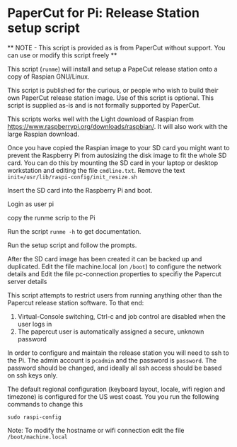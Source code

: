 # PaperCut for Pi: Release Station setup script

** NOTE - This script is provided as is from PaperCut without support. You can use or modify this script freely **

This script (`runme`) will install and setup a PapeCut release station onto a copy of Raspian GNU/Linux.

This script is published for the curious, or people who wish to build their own PaperCut release station image. Use of this script is optional. This script is supplied as-is and is not formally supported by PaperCut.

This scripts works well with the Light download of Raspian from https://www.raspberrypi.org/downloads/raspbian/.
It will also work with the large Raspian download.

Once you have copied the Raspian image to your SD card
you might want to prevent the Raspberry Pi from autosizing the disk image to fit the whole SD card.
You can do this by mounting the SD card in your laptop or desktop workstation and editing the file `cmdline.txt`.
Remove the text `init=/usr/lib/raspi-config/init_resize.sh`

Insert the SD card into the Raspberry Pi and boot.

Login as user pi

copy the runme scrip to the Pi

Run the script `runme -h` to get documentation.

Run the setup script and follow the prompts.

After the SD card image has been created it can be backed up and duplicated.
    Edit the file machine.local (on `/boot`) to configure the network details and
    Edit the file pc-connection.properties to specifiy the Papercut server details

This script attempts to restrict users from running anything other than the Papercut release station software. To that end:

1. Virtual-Console switching, Ctrl-c and job control are disabled when the user logs in
2. The papercut user is automatically assigned a secure, unknown password

In order to configure and maintain the release station you will need to ssh to the Pi. The admin account is `pcadmin` and the password is `password`. The password should be changed, and ideally all ssh access should be based on ssh keys only.

The default regional configuration (keyboard layout, locale, wifi region and timezone) is configured for the US west coast. You you run the following commands to change this

```shell
sudo raspi-config
```

Note: To modify the hostname or wifi connection edit the file `/boot/machine.local`
